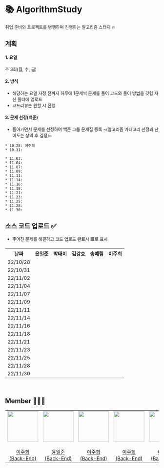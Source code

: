 # 📚 AlgorithmStudy
취업 준비와 프로젝트를 병행하며 진행하는 알고리즘 스터디 🔥

## 계획
#### 1. 요일
주 3회(월, 수, 금)

#### 2. 방식
* 해당하는 요일 자정 전까지 하루에 1문제씩 문제를 풀어 코드와 풀이 방법을 깃헙 자신 폴더에 업로드
* 코드리뷰는 원할 시 진행

#### 3. 문제 선정(백준)
* 돌아가면서 문제를 선정하여 백준 그룹 문제집 등록 ~(알고리즘 카테고리 선정과 난이도는 상의 후 결정)~

```
* 10.28: 이주희
* 10.31:
```

```
* 11.02: 
* 11.04:
* 11.07:
* 11.09:
* 11.11:
* 11.14:
* 11.16:
* 11.18:
* 11.21:
* 11.23:
* 11.25:
* 11.28:
* 11.30:
```

## 소스 코드 업로드 ✅
- 주어진 문제를 해결하고 코드 업로드 완료시 🟩로 표시
<table>
  <tr>
    <th>날짜</th><th>윤일준</th><th>박태이</th><th>김강호</th><th>송예림</th><th>이주희</th>
  </tr>
  <tr>
    <td>22/10/28</td><td></td><td></td><td></td><td></td><td></td>
  </tr>
  <tr>
    <td>22/10/31</td><td></td><td></td><td></td><td></td><td></td>
  </tr>
  <tr>
    <td>22/11/02</td><td></td><td></td><td></td><td></td><td></td>
  </tr>
  <tr>
    <td>22/11/04</td><td></td><td></td><td></td><td></td><td></td>
  </tr>
  <tr>
    <td>22/11/07</td><td></td><td></td><td></td><td></td><td></td>
  </tr>
  <tr>
    <td>22/11/09</td><td></td><td></td><td></td><td></td><td></td>
  </tr>
  <tr>
    <td>22/11/11</td><td></td><td></td><td></td><td></td><td></td>
  </tr>
  <tr>
    <td>22/11/14</td><td></td><td></td><td></td><td></td><td></td>
  </tr>
  <tr>
    <td>22/11/16</td><td></td><td></td><td></td><td></td><td></td>
  </tr>
  <tr>
    <td>22/11/18</td><td></td><td></td><td></td><td></td><td></td>
  </tr>
  <tr>
    <td>22/11/21</td><td></td><td></td><td></td><td></td><td></td>
  </tr>
  <tr>
    <td>22/11/23</td><td></td><td></td><td></td><td></td><td></td>
  </tr>
  <tr>
    <td>22/11/25</td><td></td><td></td><td></td><td></td><td></td>
  </tr>
  <tr>
    <td>22/11/28</td><td></td><td></td><td></td><td></td><td></td>
  </tr>
  <tr>
    <td>22/11/30</td><td></td><td></td><td></td><td></td><td></td>
  </tr>
</table>
</br>

## Member 👨🏻‍💻
<table>
  <tr>
    <td height="20px" align="center"><a href="https://github.com/J00HUI">
      <img src="https://avatars.githubusercontent.com/J00HUI" width="100px"/> <br><br> 이주희 <br>(Back-End) </a> <br></td>
    <td height="20px" align="center"><a href="https://github.com/smileJune">
      <img src="https://avatars.githubusercontent.com/smileJune" width="100px"/> <br><br> 윤일준 <br>(Back-End) </a> <br></td>
    <td height="20px" align="center"><a href="https://github.com/J00HUI">
      <img src="https://avatars.githubusercontent.com/J00HUI" width="100px"/> <br><br> 이주희 <br>(Back-End) </a> <br></td>
    <td height="20px" align="center"><a href="https://github.com/J00HUI">
      <img src="https://avatars.githubusercontent.com/J00HUI" width="100px"/> <br><br> 이주희 <br>(Back-End) </a> <br></td>
    <td height="20px" align="center"><a href="https://github.com/J00HUI">
      <img src="https://avatars.githubusercontent.com/J00HUI" width="100px"/> <br><br> 이주희 <br>(Back-End) </a> <br></td>
  </tr>
</table>
